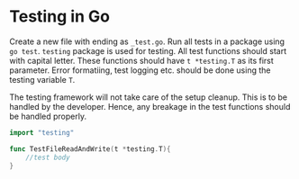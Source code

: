 # Testing in Go

Create a new file with ending as `_test.go`. Run all tests in a package using `go test`.
`testing` package is used for testing. All test functions should start with capital letter. These functions should
have `t *testing.T` as its first parameter. Error formatiing, test logging etc. should be done using the testing
variable `T`.

The testing framework will not take care of the setup cleanup. This is to be handled by the developer. Hence, any breakage
in the test functions should be handled properly.

```go
import "testing"

func TestFileReadAndWrite(t *testing.T){
	//test body
}
```
